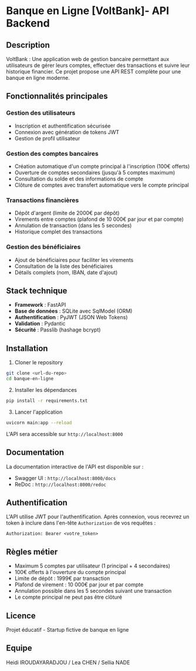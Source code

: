 # Banque en Ligne [VoltBank]- API Backend

## Description

VoltBank : Une application web de gestion bancaire permettant aux utilisateurs de gérer leurs comptes, effectuer des transactions et suivre leur historique financier. Ce projet propose une API REST complète pour une banque en ligne moderne.

## Fonctionnalités principales

### Gestion des utilisateurs
- Inscription et authentification sécurisée
- Connexion avec génération de tokens JWT
- Gestion de profil utilisateur

### Gestion des comptes bancaires
- Création automatique d'un compte principal à l'inscription (100€ offerts)
- Ouverture de comptes secondaires (jusqu'à 5 comptes maximum)
- Consultation du solde et des informations de compte
- Clôture de comptes avec transfert automatique vers le compte principal

### Transactions financières
- Dépôt d'argent (limite de 2000€ par dépôt)
- Virements entre comptes (plafond de 10 000€ par jour et par compte)
- Annulation de transaction (dans les 5 secondes)
- Historique complet des transactions

### Gestion des bénéficiaires
- Ajout de bénéficiaires pour faciliter les virements
- Consultation de la liste des bénéficiaires
- Détails complets (nom, IBAN, date d'ajout)

## Stack technique

- **Framework** : FastAPI
- **Base de données** : SQLite avec SqlModel (ORM)
- **Authentification** : PyJWT (JSON Web Tokens)
- **Validation** : Pydantic
- **Sécurité** : Passlib (hashage bcrypt)

## Installation

1. Cloner le repository
```bash
git clone <url-du-repo>
cd banque-en-ligne
```

2. Installer les dépendances
```bash
pip install -r requirements.txt
```

3. Lancer l'application
```bash
uvicorn main:app --reload
```

L'API sera accessible sur `http://localhost:8000`

## Documentation

La documentation interactive de l'API est disponible sur :
- Swagger UI : `http://localhost:8000/docs`
- ReDoc : `http://localhost:8000/redoc`

## Authentification

L'API utilise JWT pour l'authentification. Après connexion, vous recevrez un token à inclure dans l'en-tête `Authorization` de vos requêtes :

```
Authorization: Bearer <votre_token>
```

## Règles métier

- Maximum 5 comptes par utilisateur (1 principal + 4 secondaires)
- 100€ offerts à l'ouverture du compte principal
- Limite de dépôt : 1999€ par transaction
- Plafond de virement : 10 000€ par jour et par compte
- Annulation possible dans les 5 secondes suivant une transaction
- Le compte principal ne peut pas être clôturé

## Licence

Projet éducatif - Startup fictive de banque en ligne

## Equipe

Heidi IROUDAYARADJOU / Lea CHEN / Sellia NADE
